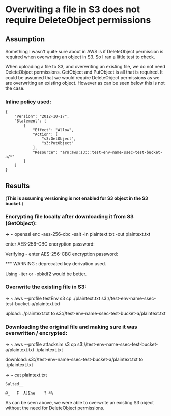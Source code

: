 
# Overwiting a file in S3 does not require DeleteObject permissions

## Assumption
Something I wasn't quite sure about in AWS is if DeleteObject permission is required when overwriting an object in S3. So I ran a little test to check.

When uploading a file to S3, and overwriting an existing file, we do not need DeleteObject permissions. GetObject and PutObject is all that is required. It could be assumed that we would require DeleteObject permissions as we are overwriting an existing object. However as can be seen below this is not the case.

###  Inline policy used:

    {
        "Version": "2012-10-17",
        "Statement": [
            {
                "Effect": "Allow",
                "Action": [
                    "s3:GetObject",
                    "s3:PutObject"
                ],
                "Resource": "arn:aws:s3:::test-env-name-ssec-test-bucket-a/*"
            }
        ]
    }



## Results
(**This is assuming versioning is not enabled for S3 object in the S3 bucket.**)
### Encrypting file locally after downloading it from S3 (GetObject):
➜  ~ openssl enc -aes-256-cbc -salt -in plaintext.txt -out plaintext.txt

enter AES-256-CBC encryption password:

Verifying - enter AES-256-CBC encryption password:

*** WARNING : deprecated key derivation used.

Using -iter or -pbkdf2 would be better.

### Overwrite the existing file in S3:
➜  ~ aws --profile testEnv s3 cp ./plaintext.txt s3://test-env-name-ssec-test-bucket-a/plaintext.txt

upload: ./plaintext.txt to s3://test-env-name-ssec-test-bucket-a/plaintext.txt

### Downloading the original file and making sure it was overwritten / encrypted:

➜  ~ aws --profile attacksim s3 cp s3://test-env-name-ssec-test-bucket-a/plaintext.txt ./plaintext.txt

download: s3://test-env-name-ssec-test-bucket-a/plaintext.txt to ./plaintext.txt

➜  ~ cat plaintext.txt

    Salted__
    
    @_   F  A]Ʃne    ? 4%
As can be seen above, we were able to overwrite an existing S3 object without the need for DeleteObject permissions.

